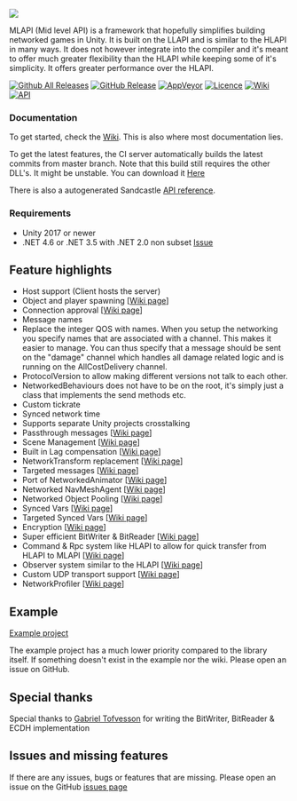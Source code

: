 ![](https://i.imgur.com/d0amtqs.png)

MLAPI (Mid level API) is a framework that hopefully simplifies building networked games in Unity. It is built on the LLAPI and is similar to the HLAPI in many ways. It does not however integrate into the compiler and it's meant to offer much greater flexibility than the HLAPI while keeping some of it's simplicity. It offers greater performance over the HLAPI.

[![Github All Releases](https://img.shields.io/github/downloads/TwoTenPvP/MLAPI/total.svg)](https://github.com/TwoTenPvP/MLAPI/releases)
[![GitHub Release](https://img.shields.io/github/release/TwoTenPvP/MLAPI.svg)](https://github.com/TwoTenPvP/MLAPI/releases)
[![AppVeyor](https://img.shields.io/appveyor/ci/TwoTenPvP/MLAPI.svg)](https://ci.appveyor.com/project/TwoTenPvP/mlapi/build/artifacts)
[![Licence](https://img.shields.io/github/license/TwoTenPvP/MLAPI.svg)](https://github.com/TwoTenPvP/MLAPI/blob/master/LICENCE)
[![Wiki](https://img.shields.io/badge/docs-wiki-yellow.svg)](https://github.com/TwoTenPvP/MLAPI/wiki)
[![API](https://img.shields.io/badge/docs-api-yellow.svg)](https://twotenpvp.github.io/MLAPI/docs/index.html)

### Documentation
To get started, check the [Wiki](https://github.com/TwoTenPvP/MLAPI/wiki).
This is also where most documentation lies.

To get the latest features, the CI server automatically builds the latest commits from master branch. Note that this build still requires the other DLL's. It might be unstable. You can download it [Here](https://ci.appveyor.com/project/TwoTenPvP/mlapi/build/artifacts)

There is also a autogenerated Sandcastle [API reference](https://twotenpvp.github.io/MLAPI/docs/index.html).

### Requirements
* Unity 2017 or newer
* .NET 4.6 or .NET 3.5 with .NET 2.0 non subset [Issue](https://github.com/TwoTenPvP/MLAPI/issues/43)

## Feature highlights
* Host support (Client hosts the server)
* Object and player spawning \[[Wiki page](https://github.com/TwoTenPvP/MLAPI/wiki/Object-Spawning)\]
* Connection approval \[[Wiki page](https://github.com/TwoTenPvP/MLAPI/wiki/Connection-Approval)\]
* Message names
* Replace the integer QOS with names. When you setup the networking you specify names that are associated with a channel. This makes it easier to manage. You can thus specify that a message should be sent on the "damage" channel which handles all damage related logic and is running on the AllCostDelivery channel.
* ProtocolVersion to allow making different versions not talk to each other.
* NetworkedBehaviours does not have to be on the root, it's simply just a class that implements the send methods etc.
* Custom tickrate
* Synced network time
* Supports separate Unity projects crosstalking
* Passthrough messages \[[Wiki page](https://github.com/TwoTenPvP/MLAPI/wiki/Passthrough-messages)\]
* Scene Management \[[Wiki page](https://github.com/TwoTenPvP/MLAPI/wiki/Scene-Management)\]
* Built in Lag compensation \[[Wiki page](https://github.com/TwoTenPvP/MLAPI/wiki/Lag-Compensation)\]
* NetworkTransform replacement \[[Wiki page](https://github.com/TwoTenPvP/MLAPI/wiki/NetworkedTransform)\]
* Targeted messages \[[Wiki page](https://github.com/TwoTenPvP/MLAPI/wiki/Targeted-Messages)\]
* Port of NetworkedAnimator \[[Wiki page](https://github.com/TwoTenPvP/MLAPI/wiki/NetworkedAnimator)\]
* Networked NavMeshAgent \[[Wiki page](https://github.com/TwoTenPvP/MLAPI/wiki/NetworkedNavMeshAgent)\]
* Networked Object Pooling \[[Wiki page](https://github.com/TwoTenPvP/MLAPI/wiki/Networked-Object-Pooling)\]
* Synced Vars \[[Wiki page](https://github.com/TwoTenPvP/MLAPI/wiki/SyncedVars)\]
* Targeted Synced Vars \[[Wiki page](https://github.com/TwoTenPvP/MLAPI/wiki/SyncedVars#target)\]
* Encryption \[[Wiki page](https://github.com/TwoTenPvP/MLAPI/wiki/Message-Encryption)\]
* Super efficient BitWriter & BitReader \[[Wiki page](https://github.com/TwoTenPvP/MLAPI/wiki/BitWriter-&-BitReader)\]
* Command & Rpc system like HLAPI to allow for quick transfer from HLAPI to MLAPI \[[Wiki page](https://github.com/TwoTenPvP/MLAPI/wiki/Attribute-Message-System)\]
* Observer system similar to the HLAPI \[[Wiki page](https://github.com/TwoTenPvP/MLAPI/wiki/Observer)\]
* Custom UDP transport support \[[Wiki page](https://github.com/TwoTenPvP/MLAPI/wiki/Custom-Transports)\]
* NetworkProfiler \[[Wiki page](https://github.com/TwoTenPvP/MLAPI/wiki/NetworkProfiler-Editor-Window)\]

## Example
[Example project](https://github.com/TwoTenPvP/MLAPI-Examples)

The example project has a much lower priority compared to the library itself. If something doesn't exist in the example nor the wiki. Please open an issue on GitHub.

## Special thanks
Special thanks to [Gabriel Tofvesson](https://github.com/GabrielTofvesson) for writing the BitWriter, BitReader & ECDH implementation



## Issues and missing features
If there are any issues, bugs or features that are missing. Please open an issue on the GitHub [issues page](https://github.com/TwoTenPvP/MLAPI/issues)
